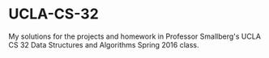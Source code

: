 # UCLA-CS-32
My solutions for the projects and homework in Professor Smallberg's UCLA CS 32 Data Structures and Algorithms Spring 2016 class. 
